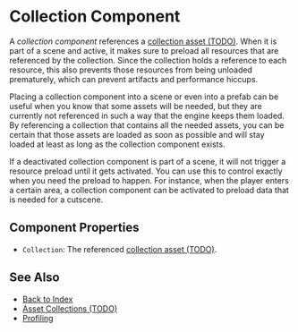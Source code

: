 # Collection Component

A *collection component* references a [collection asset (TODO)](asset-collections.md). When it is part of a scene and active, it makes sure to preload all resources that are referenced by the collection. Since the collection holds a reference to each resource, this also prevents those resources from being unloaded prematurely, which can prevent artifacts and performance hiccups.

Placing a collection component into a scene or even into a prefab can be useful when you know that some assets will be needed, but they are currently not referenced in such a way that the engine keeps them loaded. By referencing a collection that contains all the needed assets, you can be certain that those assets are loaded as soon as possible and will stay loaded at least as long as the collection component exists.

If a deactivated collection component is part of a scene, it will not trigger a resource preload until it gets activated. You can use this to control exactly when you need the preload to happen. For instance, when the player enters a certain area, a collection component can be activated to preload data that is needed for a cutscene.

## Component Properties

* `Collection`: The referenced [collection asset (TODO)](asset-collections.md).

## See Also

* [Back to Index](../index.md)
* [Asset Collections (TODO)](asset-collections.md)
* [Profiling](profiling.md)
